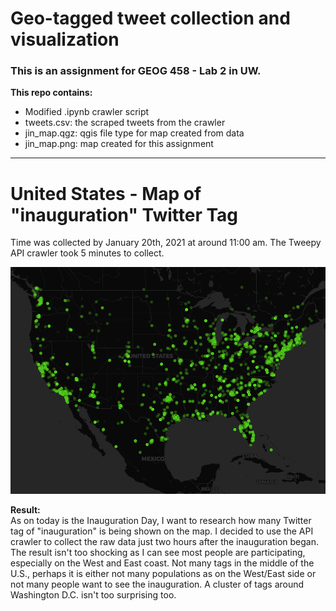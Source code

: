 # Geo-tagged tweet collection and visualization

### This is an assignment for GEOG 458 - Lab 2 in UW. 

**This repo contains:**
* Modified .ipynb crawler script
* tweets.csv: the scraped tweets from the crawler
* jin_map.qgz: qgis file type for map created from data
* jin_map.png: map created for this assignment

____________________________________________________________________________________________________________________________________________________________________


# United States - Map of "inauguration" Twitter Tag 
Time was collected by January 20th, 2021 at around 11:00 am. The Tweepy API crawler took 5 minutes to collect. 

![USA Tweet Map](/img/jin_map.png)

**Result:** <br>
As on today is the Inauguration Day, I want to research how many Twitter tag of "inauguration" is being shown on the map. I decided to use the API crawler to collect the raw data just two hours after the inauguration began. The result isn't too shocking as I can see most people are participating, especially on the West and East coast. Not many tags in the middle of the U.S., perhaps it is either not many populations as on the West/East side or not many people want to see the inauguration. A cluster of tags around Washington D.C. isn't too surprising too.    
